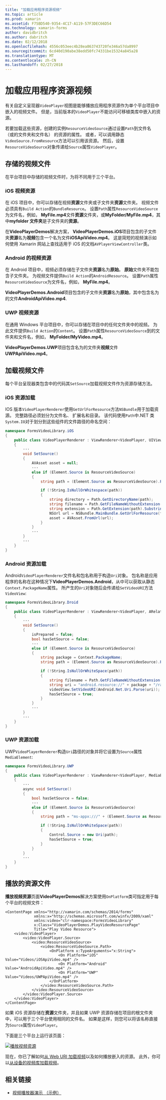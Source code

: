 ```yaml
---
title: "加载应用程序资源视频"
ms.topic: article
ms.prod: xamarin
ms.assetid: F75BD540-9354-4C17-A119-57F3DEC66D54
ms.technology: xamarin-forms
author: davidbritch
ms.author: dabritch
ms.date: 02/12/2018
ms.openlocfilehash: 4556c053eec4b28ea863743720fe346a57da8997
ms.sourcegitcommit: 6cd40d190abe38edd50fc74331be15324a845a28
ms.translationtype: MT
ms.contentlocale: zh-CN
ms.lasthandoff: 02/27/2018
---
```

# <a name="loading-application-resource-videos"></a>加载应用程序资源视频

有关自定义呈现器`VideoPlayer`视图是能够播放应用程序资源作为单个平台项目中嵌入的视频文件。 但是，当前版本的`VideoPlayer`不能访问可移植类库中嵌入的资源。

若要加载这些资源，创建的实例`ResourceVideoSource`通过设置`Path`到文件名 （或的文件夹和文件名） 的资源的属性。 或者，可以调用静态`VideoSource.FromResource`方法可以引用该资源。 然后，设置`ResourceVideoSource`对象传递给`Source`属性`VideoPlayer`。 

## <a name="storing-the-video-files"></a>存储的视频文件

在平台项目中存储的视频文件时，为将不同用于三个平台。

### <a name="ios-video-resources"></a>iOS 视频资源

在 iOS 项目中，你可以存储在视频**资源**文件夹或子文件夹**资源**文件夹。 视频文件必须具有`Build Action`的`BundleResource`。 设置`Path`属性`ResourceVideoSource`为文件名，例如， **MyFile.mp4**文件**资源**文件夹，或**MyFolder/MyFile.mp4**，其中**myfolder 文件夹**是子文件夹的**资源**。

在**VideoPlayerDemos**解决方案， **VideoPlayerDemos.iOS**项目包含的子文件夹**资源**名为**视频**包含一个名为文件**iOSApiVideo.mp4**。 这是简短的视频演示如何使用 Xamarin 网站上查找适用于 iOS 的文档`AVPlayerViewController`类。

### <a name="android-video-resources"></a>Android 的视频资源

在 Android 项目中，视频必须存储在子文件夹**资源**名为**原始**。 **原始**文件夹不能包含子文件夹。 为视频文件提供`Build Action`的`AndroidResource`。 设置`Path`属性`ResourceVideoSource`为文件名，例如， **MyFile.mp4**。 

**VideoPlayerDemos.Android**项目包含的子文件夹**资源**名为**原始**，其中包含名为的文件**AndroidApiVideo.mp4**. 

### <a name="uwp-video-resources"></a>UWP 视频资源

在通用 Windows 平台项目中，你可以存储在项目中的任何文件夹中的视频。 为此文件提供`Build Action`的`Content`。 设置`Path`属性`ResourceVideoSource`到的文件夹和文件名，例如， **MyFolder/MyVideo.mp4**。 

**VideoPlayerDemos.UWP**项目包含名为的文件夹**视频**文件**UWPApiVideo.mp4**。

## <a name="loading-the-video-files"></a>加载视频文件

每个平台呈现器类包含中的代码其`SetSource`加载视频文件作为资源存储方法。

### <a name="ios-resource-loading"></a>iOS 资源加载

IOS 版本`VideoPlayerRenderer`使用`GetUrlForResource`方法`NSBundle`用于加载资源。 完整路径必须划分为文件名、 扩展名和目录。 该代码使用`Path`中.NET 类`System.IO`对于划分到这些组件的文件路径的命名空间：

```csharp
namespace FormsVideoLibrary.iOS
{
    public class VideoPlayerRenderer : ViewRenderer<VideoPlayer, UIView>
    {
        ···
        void SetSource()
        {
            AVAsset asset = null;
            ···
            else if (Element.Source is ResourceVideoSource)
            {
                string path = (Element.Source as ResourceVideoSource).Path;

                if (!String.IsNullOrWhitespace(path))
                {
                    string directory = Path.GetDirectoryName(path);
                    string filename = Path.GetFileNameWithoutExtension(path);
                    string extension = Path.GetExtension(path).Substring(1);
                    NSUrl url = NSBundle.MainBundle.GetUrlForResource(filename, extension, directory);
                    asset = AVAsset.FromUrl(url);
                }
            }
            ···
        }
        ···
    }
}
```

### <a name="android-resource-loading"></a>Android 资源加载

Android`VideoPlayerRenderer`文件名和包名称用于构造`Uri`对象。 包名称是应用程序的名称在这种情况下**VideoPlayerDemos.Android**，从中可以获取从静态`Context.PackageName`属性。 所产生的`Uri`对象随后会传递给`SetVideoURI`方法`VideoView`:

```csharp
namespace FormsVideoLibrary.Droid
{
    public class VideoPlayerRenderer : ViewRenderer<VideoPlayer, ARelativeLayout>
    {
        ···    
        void SetSource()
        {
            isPrepared = false;
            bool hasSetSource = false;
            ···
            else if (Element.Source is ResourceVideoSource)
            {
                string package = Context.PackageName;
                string path = (Element.Source as ResourceVideoSource).Path;

                if (!String.IsNullOrWhiteSpace(path))
                {
                    string filename = Path.GetFileNameWithoutExtension(path).ToLowerInvariant();
                    string uri = "android.resource://" + package + "/raw/" + filename;
                    videoView.SetVideoURI(Android.Net.Uri.Parse(uri));
                    hasSetSource = true;
                }
            }
            ···
        }
        ···
    }
}
```

### <a name="uwp-resource-loading"></a>UWP 资源加载

UWP`VideoPlayerRenderer`构造`Uri`路径的对象并将它设置为`Source`属性`MediaElement`:

```csharp
namespace FormsVideoLibrary.UWP
{
    public class VideoPlayerRenderer : ViewRenderer<VideoPlayer, MediaElement>
    {
        ···
        async void SetSource()
        {
            bool hasSetSource = false;
            ···
            else if (Element.Source is ResourceVideoSource)
            {
                string path = "ms-appx:///" + (Element.Source as ResourceVideoSource).Path;

                if (!String.IsNullOrWhiteSpace(path))
                {
                    Control.Source = new Uri(path);
                    hasSetSource = true;
                }
            }
        }
        ···
    }
}
```

## <a name="playing-the-resource-file"></a>播放的资源文件

**播放视频资源**页面**VideoPlayerDemos**解决方案使用`OnPlatform`类可指定用于每个平台的视频文件：

```xaml
<ContentPage xmlns="http://xamarin.com/schemas/2014/forms"
             xmlns:x="http://schemas.microsoft.com/winfx/2009/xaml"
             xmlns:video="clr-namespace:FormsVideoLibrary"
             x:Class="VideoPlayerDemos.PlayVideoResourcePage"
             Title="Play Video Resource">
    <video:VideoPlayer>
        <video:VideoPlayer.Source>
            <video:ResourceVideoSource>
                <video:ResourceVideoSource.Path>
                    <OnPlatform x:TypeArguments="x:String">
                        <On Platform="iOS" Value="Videos/iOSApiVideo.mp4" />
                        <On Platform="Android" Value="AndroidApiVideo.mp4" />
                        <On Platform="UWP" Value="Videos/UWPApiVideo.mp4" />
                    </OnPlatform>
                </video:ResourceVideoSource.Path>
            </video:ResourceVideoSource>
        </video:VideoPlayer.Source>
    </video:VideoPlayer>
</ContentPage>
```

如果 iOS 资源存储在**资源**文件夹，并且如果 UWP 资源存储在项目的根文件夹中，可以用于三个平台使用相同的文件名。 如果是这样，则您可以将该名称直接为`Source`属性`VideoPlayer`。 

下面是三个平台上运行该页面：

[![播放视频资源](loading-resources-images/playvideoresource-small.png "播放视频资源")](loading-resources-images/playvideoresource-large.png "播放视频资源")

现在，你已了解如何[从 Web URI 加载视频](web-videos.md)以及如何播放嵌入的资源。 此外，你可以[从设备的视频库加载视频](accessing-library.md)。


## <a name="related-links"></a>相关链接

- [视频播放器演示 （示例）](https://developer.xamarin.com/samples/xamarin-forms/customrenderers/VideoPlayerDemos/)
